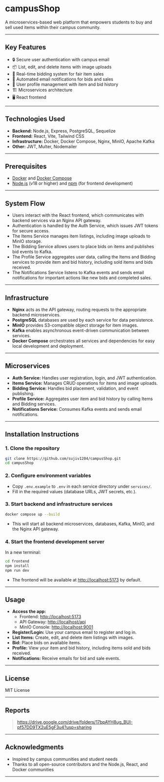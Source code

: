 # campusShop

A microservices-based web platform that empowers students to buy and sell used items within their campus community.

---

## Key Features

-   🔒 Secure user authentication with campus email
-   📦 List, edit, and delete items with image uploads
-   💸 Real-time bidding system for fair item sales
-   📧 Automated email notifications for bids and sales
-   👤 User profile management with item and bid history
-   🏗️ Microservices architecture
-   🖥️ React frontend

---

## Technologies Used

-   **Backend:** Node.js, Express, PostgreSQL, Sequelize
-   **Frontend:** React, Vite, Tailwind CSS
-   **Infrastructure:** Docker, Docker Compose, Nginx, MinIO, Apache Kafka
-   **Other:** JWT, Multer, Nodemailer

---

## Prerequisites

-   [Docker](https://www.docker.com/) and [Docker Compose](https://docs.docker.com/compose/)
-   [Node.js](https://nodejs.org/) (v18 or higher) and [npm](https://www.npmjs.com/) (for frontend development)


---

## System Flow

-   Users interact with the React frontend, which communicates with backend services via an Nginx API gateway.
-   Authentication is handled by the Auth Service, which issues JWT tokens for secure access.
-   The Items Service manages item listings, including image uploads to MinIO storage.
-   The Bidding Service allows users to place bids on items and publishes bid events to Kafka.
-   The Profile Service aggregates user data, calling the Items and Bidding services to provide item and bid history, including sold items and bids received.
-   The Notifications Service listens to Kafka events and sends email notifications for important actions like new bids and completed sales.

---

## Infrastructure

-   **Nginx** acts as the API gateway, routing requests to the appropriate backend microservices.
-   **PostgreSQL** databases are used by each service for data persistence.
-   **MinIO** provides S3-compatible object storage for item images.
-   **Kafka** enables asynchronous event-driven communication between services.
-   **Docker Compose** orchestrates all services and dependencies for easy local development and deployment.

---

## Microservices

-   **Auth Service:** Handles user registration, login, and JWT authentication.
-   **Items Service:** Manages CRUD operations for items and image uploads.
-   **Bidding Service:** Handles bid placement, validation, and event publishing.
-   **Profile Service:** Aggregates user item and bid history by calling Items and Bidding services.
-   **Notifications Service:** Consumes Kafka events and sends email notifications.

---

## Installation Instructions

### 1. Clone the repository

```sh
git clone https://github.com/sujiv1204/campusShop.git
cd campusShop
```

### 2. Configure environment variables

-   Copy `.env.example` to `.env` in each service directory under `services/`.
-   Fill in the required values (database URLs, JWT secrets, etc.).

### 3. Start backend and infrastructure services

```sh
docker compose up --build
```

-   This will start all backend microservices, databases, Kafka, MinIO, and the Nginx API gateway.

### 4. Start the frontend development server

In a new terminal:

```sh
cd frontend
npm install
npm run dev
```

-   The frontend will be available at [http://localhost:5173](http://localhost:5173) by default.

---

## Usage

-   **Access the app:**
    -   Frontend: [http://localhost:5173](http://localhost:5173)
    -   API Gateway: [http://localhost/api](http://localhost/api)
    -   MinIO Console: [http://localhost:9001](http://localhost:9001)
-   **Register/Login:** Use your campus email to register and log in.
-   **List Items:** Create, edit, and delete item listings with images.
-   **Bid:** Place bids on available items.
-   **Profile:** View your item and bid history, including items sold and bids received.
-   **Notifications:** Receive emails for bid and sale events.

---

## License

MIT License

---

## Reports

> https://drive.google.com/drive/folders/17bpAYH8ug_BUI-pf57DD9TX2uE5gF3u4?usp=sharing

---

## Acknowledgments

-   Inspired by campus communities and student needs
-   Thanks to all open-source contributors and the Node.js, React, and Docker communities

---
